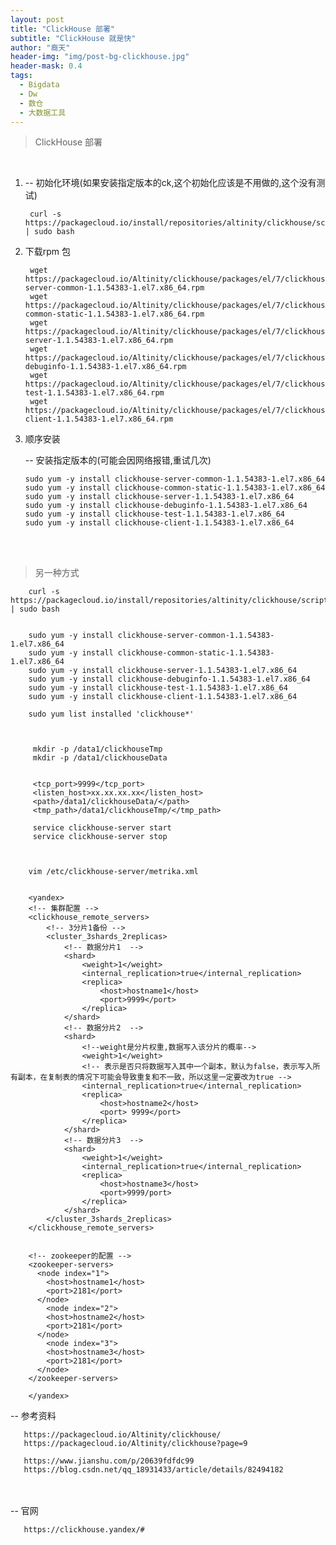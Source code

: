 ```yaml
---
layout: post
title: "ClickHouse 部署"
subtitle: "ClickHouse 就是快"
author: "裔天"
header-img: "img/post-bg-clickhouse.jpg"
header-mask: 0.4
tags:
  - Bigdata
  - Dw
  - 数仓
  - 大数据工具
---
```


> ClickHouse 部署

<br>


1.
    -- 初始化环境(如果安装指定版本的ck,这个初始化应该是不用做的,这个没有测试)
       
        curl -s https://packagecloud.io/install/repositories/altinity/clickhouse/script.rpm.sh | sudo bash


2.  下载rpm 包

         wget https://packagecloud.io/Altinity/clickhouse/packages/el/7/clickhouse-server-common-1.1.54383-1.el7.x86_64.rpm
         wget https://packagecloud.io/Altinity/clickhouse/packages/el/7/clickhouse-common-static-1.1.54383-1.el7.x86_64.rpm
         wget https://packagecloud.io/Altinity/clickhouse/packages/el/7/clickhouse-server-1.1.54383-1.el7.x86_64.rpm
         wget https://packagecloud.io/Altinity/clickhouse/packages/el/7/clickhouse-debuginfo-1.1.54383-1.el7.x86_64.rpm
         wget https://packagecloud.io/Altinity/clickhouse/packages/el/7/clickhouse-test-1.1.54383-1.el7.x86_64.rpm
         wget https://packagecloud.io/Altinity/clickhouse/packages/el/7/clickhouse-client-1.1.54383-1.el7.x86_64.rpm

3.  顺序安装

    -- 安装指定版本的(可能会因网络报错,重试几次)

        sudo yum -y install clickhouse-server-common-1.1.54383-1.el7.x86_64
        sudo yum -y install clickhouse-common-static-1.1.54383-1.el7.x86_64
        sudo yum -y install clickhouse-server-1.1.54383-1.el7.x86_64
        sudo yum -y install clickhouse-debuginfo-1.1.54383-1.el7.x86_64
        sudo yum -y install clickhouse-test-1.1.54383-1.el7.x86_64
        sudo yum -y install clickhouse-client-1.1.54383-1.el7.x86_64


<br><br>



>  另一种方式

        curl -s https://packagecloud.io/install/repositories/altinity/clickhouse/script.rpm.sh | sudo bash 
        
        
        sudo yum -y install clickhouse-server-common-1.1.54383-1.el7.x86_64
        sudo yum -y install clickhouse-common-static-1.1.54383-1.el7.x86_64
        sudo yum -y install clickhouse-server-1.1.54383-1.el7.x86_64
        sudo yum -y install clickhouse-debuginfo-1.1.54383-1.el7.x86_64
        sudo yum -y install clickhouse-test-1.1.54383-1.el7.x86_64
        sudo yum -y install clickhouse-client-1.1.54383-1.el7.x86_64
        
        sudo yum list installed 'clickhouse*'  
        
        
        
         mkdir -p /data1/clickhouseTmp
         mkdir -p /data1/clickhouseData
        
        
         <tcp_port>9999</tcp_port>
         <listen_host>xx.xx.xx.xx</listen_host>
         <path>/data1/clickhouseData/</path>
         <tmp_path>/data1/clickhouseTmp/</tmp_path>
        
         service clickhouse-server start
         service clickhouse-server stop
        
        
        
        vim /etc/clickhouse-server/metrika.xml
        
        
        <yandex>
        <!-- 集群配置 -->
        <clickhouse_remote_servers>
            <!-- 3分片1备份 -->
            <cluster_3shards_2replicas>
                <!-- 数据分片1  -->
                <shard>
                	<weight>1</weight>
                    <internal_replication>true</internal_replication>
                    <replica>
                        <host>hostname1</host>
                        <port>9999</port>
                    </replica>
                </shard>
                <!-- 数据分片2  -->
                <shard>
                	<!--weight是分片权重,数据写入该分片的概率-->
                	<weight>1</weight>
                	<!-- 表示是否只将数据写入其中一个副本，默认为false，表示写入所有副本，在复制表的情况下可能会导致重复和不一致，所以这里一定要改为true -->
                    <internal_replication>true</internal_replication>
                    <replica>
                        <host>hostname2</host>
                        <port> 9999</port>
                    </replica>
                </shard>
                <!-- 数据分片3  -->
                <shard>
                    <weight>1</weight>
                    <internal_replication>true</internal_replication>
                    <replica>
                        <host>hostname3</host>
                        <port>9999/port>
                    </replica>
                </shard>
            </cluster_3shards_2replicas>
        </clickhouse_remote_servers>
        
        
        <!-- zookeeper的配置 -->
        <zookeeper-servers>
          <node index="1">
            <host>hostname1</host>
            <port>2181</port>
          </node>
            <node index="2">
            <host>hostname2</host>
            <port>2181</port>
          </node>
            <node index="3">
            <host>hostname3</host>
            <port>2181</port>
          </node>
        </zookeeper-servers>
        
        </yandex>




-- 参考资料 

       https://packagecloud.io/Altinity/clickhouse/ 
       https://packagecloud.io/Altinity/clickhouse?page=9

       https://www.jianshu.com/p/20639fdfdc99
       https://blog.csdn.net/qq_18931433/article/details/82494182

<br><br>
-- 官网

       https://clickhouse.yandex/#
